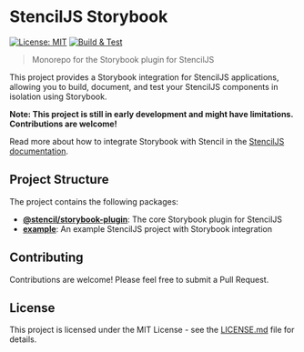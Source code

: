 # StencilJS Storybook

[![License: MIT](https://img.shields.io/badge/License-MIT-blue.svg)](https://opensource.org/licenses/MIT) [![Build & Test](https://github.com/stenciljs/storybook/actions/workflows/main.yml/badge.svg)](https://github.com/stenciljs/storybook/actions/workflows/main.yml)

> Monorepo for the Storybook plugin for StencilJS

This project provides a Storybook integration for StencilJS applications, allowing you to build, document, and test your StencilJS components in isolation using Storybook.

**Note: This project is still in early development and might have limitations. Contributions are welcome!**

Read more about how to integrate Storybook with Stencil in the [StencilJS documentation](https://stenciljs.com/docs/storybook).

## Project Structure

The project contains the following packages:

- **[@stencil/storybook-plugin](./packages/plugin)**: The core Storybook plugin for StencilJS
- **[example](./packages/example)**: An example StencilJS project with Storybook integration

## Contributing

Contributions are welcome! Please feel free to submit a Pull Request.

## License

This project is licensed under the MIT License - see the [LICENSE.md](LICENSE.md) file for details.

